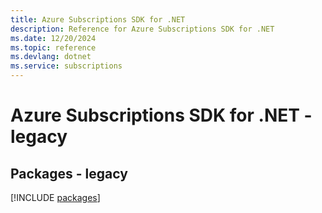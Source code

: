 ```yaml
---
title: Azure Subscriptions SDK for .NET
description: Reference for Azure Subscriptions SDK for .NET
ms.date: 12/20/2024
ms.topic: reference
ms.devlang: dotnet
ms.service: subscriptions
---
```

# Azure Subscriptions SDK for .NET - legacy
## Packages - legacy
[!INCLUDE [packages](subscriptions-index.md)]
